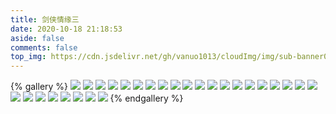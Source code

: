 ```yaml
---
title: 剑侠情缘三
date: 2020-10-18 21:18:53
aside: false
comments: false
top_img: https://cdn.jsdelivr.net/gh/vanuo1013/cloudImg/img/sub-banner01.jpg
---
```


{% gallery %}
![](https://cdn.jsdelivr.net/gh/vanuo1013/cloudImg/img/game/JX3_2017-01-19_23-08-12-000.jpg)
![](https://cdn.jsdelivr.net/gh/vanuo1013/cloudImg/img/game/JX3_2017-01-19_22-45-33-000.jpg)
![](https://cdn.jsdelivr.net/gh/vanuo1013/cloudImg/img/game/JX3_2017-01-19_22-30-51-000.jpg)
![](https://cdn.jsdelivr.net/gh/vanuo1013/cloudImg/img/game/JX3_25.jpg)
![](https://cdn.jsdelivr.net/gh/vanuo1013/cloudImg/img/game/JX3_24.jpg)
![](https://cdn.jsdelivr.net/gh/vanuo1013/cloudImg/img/game/JX3_23.jpg)
![](https://cdn.jsdelivr.net/gh/vanuo1013/cloudImg/img/game/JX3_22.jpg)
![](https://cdn.jsdelivr.net/gh/vanuo1013/cloudImg/img/game/JX3_21.jpg)
![](https://cdn.jsdelivr.net/gh/vanuo1013/cloudImg/img/game/JX3_20.jpg)
![](https://cdn.jsdelivr.net/gh/vanuo1013/cloudImg/img/game/JX3_19.jpg)
![](https://cdn.jsdelivr.net/gh/vanuo1013/cloudImg/img/game/JX3_18.jpg)
![](https://cdn.jsdelivr.net/gh/vanuo1013/cloudImg/img/game/JX3_17.jpg)
![](https://cdn.jsdelivr.net/gh/vanuo1013/cloudImg/img/game/JX3_16.jpg)
![](https://cdn.jsdelivr.net/gh/vanuo1013/cloudImg/img/game/JX3_15.jpg)
![](https://cdn.jsdelivr.net/gh/vanuo1013/cloudImg/img/game/JX3_14.jpg)
![](https://cdn.jsdelivr.net/gh/vanuo1013/cloudImg/img/game/JX3_13.jpg)
![](https://cdn.jsdelivr.net/gh/vanuo1013/cloudImg/img/game/JX3_12.jpg)
![](https://cdn.jsdelivr.net/gh/vanuo1013/cloudImg/img/game/JX3_11.jpg)
![](https://cdn.jsdelivr.net/gh/vanuo1013/cloudImg/img/game/JX3_10.jpg)
![](https://cdn.jsdelivr.net/gh/vanuo1013/cloudImg/img/game/JX3_09.jpg)
![](https://cdn.jsdelivr.net/gh/vanuo1013/cloudImg/img/game/JX3_08.jpg)
![](https://cdn.jsdelivr.net/gh/vanuo1013/cloudImg/img/game/JX3_07.jpg)
![](https://cdn.jsdelivr.net/gh/vanuo1013/cloudImg/img/game/JX3_06.jpg)
![](https://cdn.jsdelivr.net/gh/vanuo1013/cloudImg/img/game/JX3_05.jpg)
![](https://cdn.jsdelivr.net/gh/vanuo1013/cloudImg/img/game/JX3_04.jpg)
![](https://cdn.jsdelivr.net/gh/vanuo1013/cloudImg/img/game/JX3_03.jpg)
![](https://cdn.jsdelivr.net/gh/vanuo1013/cloudImg/img/game/JX3_02.jpg)
![](https://cdn.jsdelivr.net/gh/vanuo1013/cloudImg/img/game/JX3_01.jpg)
{% endgallery %}